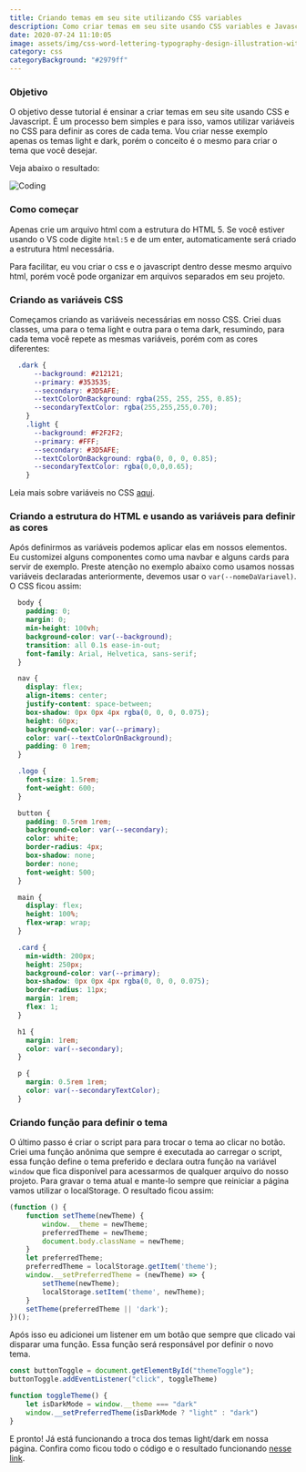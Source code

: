 ```yaml
---
title: Criando temas em seu site utilizando CSS variables
description: Como criar temas em seu site usando CSS variables e Javascript.
date: 2020-07-24 11:10:05
image: assets/img/css-word-lettering-typography-design-illustration-with-line-icons-ornaments-orange_9233-187.jpg
category: css
categoryBackground: "#2979ff"
---
```

### Objetivo

O objetivo desse tutorial é ensinar a criar temas em seu site usando CSS e Javascript. É um processo bem simples e para isso, vamos utilizar variáveis no CSS para definir as cores de cada tema. Vou criar nesse exemplo apenas os temas light e dark, porém o conceito é o mesmo para criar o tema que você desejar.

Veja abaixo o resultado:

![Coding](/assets/img/codinga.png)

### Como começar

Apenas crie um arquivo html com a estrutura do HTML 5. Se você estiver usando o VS code digite `html:5` e de um enter, automaticamente será criado a estrutura html necessária.

Para facilitar, eu vou criar o css e o javascript dentro desse mesmo arquivo html, porém você pode organizar em arquivos separados em seu projeto.

### Criando as variáveis CSS

Começamos criando as variáveis necessárias em nosso CSS. Criei duas classes, uma para o tema light e outra para o tema dark, resumindo, para cada tema você repete as mesmas variáveis, porém com as cores diferentes:

```CSS
  .dark {
      --background: #212121;
      --primary: #353535;
      --secondary: #3D5AFE;
      --textColorOnBackground: rgba(255, 255, 255, 0.85);
      --secondaryTextColor: rgba(255,255,255,0.70);
    }
    .light {
      --background: #F2F2F2;
      --primary: #FFF;
      --secondary: #3D5AFE;
      --textColorOnBackground: rgba(0, 0, 0, 0.85);
      --secondaryTextColor: rgba(0,0,0,0.65);
    }
```

Leia mais sobre variáveis no CSS [aqui](https://developer.mozilla.org/pt-BR/docs/Web/CSS/Using_CSS_custom_properties).

### Criando a estrutura do HTML e usando as variáveis para definir as cores

Após definirmos as variáveis podemos aplicar elas em nossos elementos. Eu customizei alguns componentes como uma navbar e alguns cards para servir de exemplo. Preste atenção no exemplo abaixo como usamos nossas variáveis declaradas anteriormente, devemos usar o ```var(--nomeDaVariavel)```. O CSS ficou assim:


```CSS
  body {
    padding: 0;
    margin: 0;
    min-height: 100vh;
    background-color: var(--background);
    transition: all 0.1s ease-in-out;
    font-family: Arial, Helvetica, sans-serif;
  }

  nav {
    display: flex;
    align-items: center;
    justify-content: space-between;
    box-shadow: 0px 0px 4px rgba(0, 0, 0, 0.075);
    height: 60px;
    background-color: var(--primary);
    color: var(--textColorOnBackground);
    padding: 0 1rem;
  }

  .logo {
    font-size: 1.5rem;
    font-weight: 600;
  }

  button {
    padding: 0.5rem 1rem;
    background-color: var(--secondary);
    color: white;
    border-radius: 4px;
    box-shadow: none;
    border: none;
    font-weight: 500;
  }

  main {
    display: flex;
    height: 100%;
    flex-wrap: wrap;
  }

  .card {
    min-width: 200px;
    height: 250px;
    background-color: var(--primary);
    box-shadow: 0px 0px 4px rgba(0, 0, 0, 0.075);
    border-radius: 11px;
    margin: 1rem;
    flex: 1;
  }

  h1 {
    margin: 1rem;
    color: var(--secondary);
  }

  p {
    margin: 0.5rem 1rem;
    color: var(--secondaryTextColor);
  }

```

### Criando função para definir o tema

O último passo é criar o script para para trocar o tema ao clicar no botão. Criei uma função anônima que sempre é executada ao carregar o script, essa função define o tema preferido e declara outra função na variável ```window``` que fica disponível para acessarmos de qualquer arquivo do nosso projeto. Para gravar o tema atual e mante-lo sempre que reiniciar a página vamos utilizar o localStorage. O resultado ficou assim:

```Javascript
(function () {
    function setTheme(newTheme) {
        window.__theme = newTheme;
        preferredTheme = newTheme;
        document.body.className = newTheme;
    }
    let preferredTheme;
    preferredTheme = localStorage.getItem('theme');
    window.__setPreferredTheme = (newTheme) => {
        setTheme(newTheme);
        localStorage.setItem('theme', newTheme);
    }
    setTheme(preferredTheme || 'dark');
})();

```

Após isso eu adicionei um listener em um botão que sempre que clicado vai disparar uma função. Essa função será responsável por definir o novo tema.

```Javascript
const buttonToggle = document.getElementById("themeToggle");
buttonToggle.addEventListener("click", toggleTheme)

function toggleTheme() {
    let isDarkMode = window.__theme === "dark"
    window.__setPreferredTheme(isDarkMode ? "light" : "dark")
}
```

E pronto! Já está funcionando a troca dos temas light/dark em nossa página. Confira como ficou todo o código e o resultado funcionando [nesse link](https://codepen.io/nicolaszwier/pen/LYGaopR).


